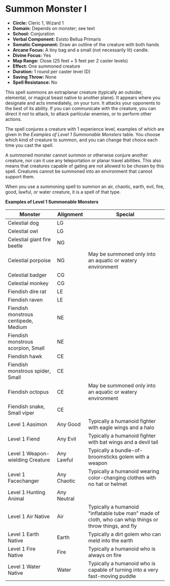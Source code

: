 # Summon Monster I

- **Circle:** Cleric 1, Wizard 1
- **Domain:** Depends on monster; see text
- **School:** Conjuration
- **Verbal Component:** Existo Bellua Primaris
- **Somatic Component:** Draw an outline of the creature with both hands
- **Arcane Focus:** A tiny bag and a small (not necessarily lit) candle.
- **Divine Focus:** Yes
- **Map Range:** Close (25 feet + 5 feet per 2 caster levels)
- **Effect:** One summoned creature
- **Duration:** 1 round per caster level (D)
- **Saving Throw:** None
- **Spell Resistance:** No

This spell summons an extraplanar creature (typically an outsider, elemental, or magical beast native to another plane). It appears where you designate and acts immediately, on your turn. It attacks your opponents to the best of its ability. If you can communicate with the creature, you can direct it not to attack, to attack particular enemies, or to perform other actions.

The spell conjures a creature with 1 experience level, examples of which are given in the *Examples of Level 1 Summonable Monsters* table. You choose which kind of creature to summon, and you can change that choice each time you cast the spell.

A summoned monster cannot summon or otherwise conjure another creature, nor can it use any teleportation or planar travel abilities. This also means that creatures capable of gating are not allowed to be chosen by this spell. Creatures cannot be summoned into an environment that cannot support them.

When you use a summoning spell to summon an air, chaotic, earth, evil, fire, good, lawful, or water creature, it is a spell of that type.

**Examples of Level 1 Summonable Monsters**

| Monster | Alignment | Special |
| ---     | ---       | ---     |
| Celestial dog | LG
| Celestial owl | LG
| Celestial giant fire beetle | NG
| Celestial porpoise | NG | May be summoned only into an aquatic or watery environment
| Celestial badger | CG
| Celestial monkey | CG
| Fiendish dire rat | LE
| Fiendish raven | LE
| Fiendish monstrous centipede, Medium | NE
| Fiendish monstrous scorpion, Small | NE
| Fiendish hawk | CE
| Fiendish monstrous spider, Small | CE
| Fiendish octopus | CE | May be summoned only into an aquatic or watery environment
| Fiendish snake, Small viper | CE
| Level 1 Aasimon | Any Good | Typically a humanoid fighter with eagle wings and a halo
| Level 1 Fiend | Any Evil | Typically a humanoid fighter with bat wings and a devil tail
| Level 1 Weapon-wielding Creature | Any Lawful | Typically a bundle-of-broomsticks golem with a weapon
| Level 1 Facechanger | Any Chaotic | Typically a humanoid wearing color-changing clothes with no hat or helmet
| Level 1 Hunting Animal | Any Neutral
| Level 1 Air Native | Air | Typically a humanoid "inflatable tube man" made of cloth, who can whip things or throw things, and fly
| Level 1 Earth Native | Earth | Typically a dirt golem who can meld into the earth
| Level 1 Fire Native | Fire | Typically a humanoid who is always on fire
| Level 1 Water Native | Water | Typically a humanoid who is capable of turning into a very fast-moving puddle
